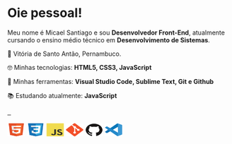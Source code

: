 <img align="right" width="350px" src="https://raw.githubusercontent.com/gist/micaelsantiago/68428c40ec832902e2f5e3631989411d/raw/10520d34e60d69bb90282d0433b24d22eac4e014/readme_img.svg" alt="" >

<h1>Oie pessoal!</h1>

<div align="left">
  <p>
    Meu nome é Micael Santiago e sou <strong>Desenvolvedor Front-End</strong>, atualmente cursando o ensino médio técnico em <strong>Desenvolvimento de Sistemas</strong>.
  </p>

  <p>
    📌 Vitória de Santo Antão, Pernambuco.
  </p>

  <p>
    🤓 Minhas tecnologias: <strong>HTML5, CSS3, JavaScript</strong>
  </p>

  <p>
    🔨 Minhas ferramentas: <strong>Visual Studio Code, Sublime Text, Git e Github</strong>
  </p>

  <p>
    📚 Estudando atualmente: <strong>JavaScript</strong>
  </p>
</div>

<div align="left">
  <a href="mailto:#" target="_blank">
    <img src="https://img.shields.io/badge/Gmail-D14836?style=for-the-badge&logo=gmail&logoColor=white" alt="">
  </a>

  <a href="https://www.instagram.com/m.santiago._/" target="_blank">
    <img src="https://img.shields.io/badge/Instagram-E4405F?style=for-the-badge&logo=instagram&logoColor=white" alt="">
  </a>

  <a href="https://www.linkedin.com/in/micael-santiago-959830210/" target="_blank">
    <img src="https://img.shields.io/badge/LinkedIn-0077B5?style=for-the-badge&logo=linkedin&logoColor=white" alt="">
  </a>
</div>

<br/>

<div align="left">
  <img align="center" alt="HTML" height="30" width="40" src="https://raw.githubusercontent.com/devicons/devicon/master/icons/html5/html5-original.svg">
  <img align="center" alt="HTML" height="30" width="40" src="https://raw.githubusercontent.com/devicons/devicon/master/icons/css3/css3-original.svg">
  <img align="center" alt="HTML" height="30" width="40" src="https://raw.githubusercontent.com/devicons/devicon/master/icons/javascript/javascript-original.svg">
  <img align="center" alt="HTML" height="30" width="40" src="https://raw.githubusercontent.com/devicons/devicon/master/icons/git/git-original.svg">
  <img align="center" alt="HTML" height="30" width="40" src="https://raw.githubusercontent.com/devicons/devicon/master/icons/github/github-original.svg">
  <img align="center" alt="HTML" height="30" width="40" src="https://raw.githubusercontent.com/devicons/devicon/master/icons/vscode/vscode-original.svg">
</div>
